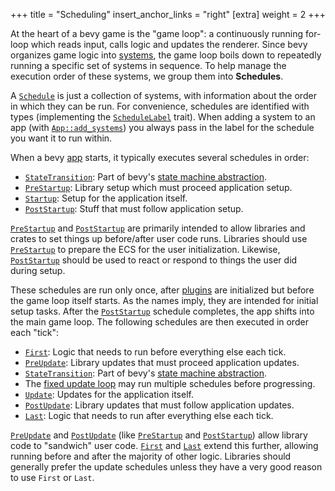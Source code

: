 +++
title = "Scheduling"
insert_anchor_links = "right"
[extra]
weight = 2
+++

At the heart of a bevy game is the "game loop": 
a continuously running for-loop which reads input, calls logic and updates the renderer.
Since bevy organizes game logic into [systems], the game loop boils down to repeatedly running a specific set of systems in sequence. 
To help manage the execution order of these systems, we group them into **Schedules**.

A [`Schedule`] is just a collection of systems, with information about the order in which they can be run. 
For convenience, schedules are identified with types (implementing the [`ScheduleLabel`] trait).
When adding a system to an app (with [`App::add_systems`]) you always pass in the label for the schedule you want it to run within.

When a bevy [app] starts, it typically executes several schedules in order:
+ [`StateTransition`]: Part of bevy's [state machine abstraction].
+ [`PreStartup`]: Library setup which must proceed application setup.
+ [`Startup`]: Setup for the application itself.
+ [`PostStartup`]: Stuff that must follow application setup.

[`PreStartup`] and [`PostStartup`] are primarily intended to allow libraries and crates to set things up before/after user code runs.
Libraries should use [`PreStartup`] to prepare the ECS for the user initialization.
Likewise, [`PostStartup`] should be used to react or respond to things the user did during setup.

These schedules are run only once, after [plugins] are initialized but before the game loop itself starts.
As the names imply, they are intended for initial setup tasks.
After the [`PostStartup`] schedule completes, the app shifts into the main game loop.
The following schedules are then executed in order each "tick":
+ [`First`]: Logic that needs to run before everything else each tick.
+ [`PreUpdate`]: Library updates that must proceed application updates.
+ [`StateTransition`]: Part of bevy's [state machine abstraction].
+ The [fixed update loop] may run multiple schedules before progressing.
+ [`Update`]: Updates for the application itself.
+ [`PostUpdate`]: Library updates that must follow application updates.
+ [`Last`]: Logic that needs to run after everything else each tick.

[`PreUpdate`] and [`PostUpdate`] (like [`PreStartup`] and [`PostStartup`]) allow library code to "sandwich" user code.
[`First`] and [`Last`] extend this further, allowing running before and after the majority of other logic.
Libraries should generally prefer the update schedules unless they have a very good reason to use `First` or `Last`.

[`Schedule`]: https://docs.rs/bevy/latest/bevy/ecs/schedule/struct.Schedule.html
[`ScheduleLabel`]: https://docs.rs/bevy/latest/bevy/ecs/schedule/trait.ScheduleLabel.html
[`App::add_systems`]: https://docs.rs/bevy/latest/bevy/app/struct.App.html#method.add_systems
[`StateTransition`]: https://docs.rs/bevy/latest/bevy/state/state/struct.StateTransition.html
[`PreStartup`]: https://docs.rs/bevy/latest/bevy/app/struct.PreStartup.html
[`Startup`]: https://docs.rs/bevy/latest/bevy/app/struct.Startup.html
[`PostStartup`]: https://docs.rs/bevy/latest/bevy/app/struct.PostStartup.html
[`First`]: https://docs.rs/bevy/latest/bevy/app/struct.First.html
[`PreUpdate`]: https://docs.rs/bevy/latest/bevy/app/struct.PreUpdate.html
[`StateTransition`]: https://docs.rs/bevy/latest/bevy/app/struct.StateTransition.html
[`Update`]: https://docs.rs/bevy/latest/bevy/app/struct.Update.html
[`PostUpdate`]: https://docs.rs/bevy/latest/bevy/app/struct.PostUpdate.html
[`Last`]: https://docs.rs/bevy/latest/bevy/app/struct.Last.html
[systems]: /learn/book/control-flow/systems
[app]: /learn/book/the-game-loop/app
[plugins]: /learn/book/architecture/plugins
[state machine abstraction]: /learn/book/architecture/states
[fixed update loop]: /learn/book/the-game-loop/fixed-time
